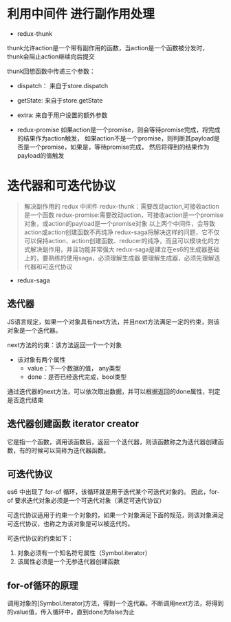 # 利用中间件 进行副作用处理

- redux-thunk

thunk允许action是一个带有副作用的函数，当action是一个函数被分发时，thunk会阻止action继续向后提交

thunk回想函数中传递三个参数：
- dispatch： 来自于store.dispatch
- getState: 来自于store.getState
- extra: 来自于用户设置的额外参数

- redux-promise
如果action是一个promise，则会等待promise完成，将完成的结果作为action触发，
如果action不是一个promise，则判断其payload是否是一个promise，如果是，等待promise完成，
然后将得到的结果作为payload的值触发


# 迭代器和可迭代协议

> 解决副作用的 redux 中间件
> redux-thunk：需要改动action,可接收action是一个函数
> redux-promise:需要改动action，可接收action是一个promise对象，或action的payload是一个promise对象
> 以上两个中间件，会导致action或action创建函数不再纯净
> redux-saga将解决这样的问题，它不仅可以保持action、action创建函数、reducer的纯净，而且可以模块化的方式解决副作用，并且功能非常强大
> redux-saga是建立在es6的生成器基础上的，要熟练的使用saga，必须理解生成器
> 要理解生成器，必须先理解迭代器和可迭代协议

- redux-saga


## 迭代器

JS语言规定，如果一个对象具有next方法，并且next方法满足一定的约束，则该对象是一个迭代器。

next方法的约束：该方法返回一个一个对象
  - 该对象有两个属性
    - value：下一个数据的值， any类型
    - done：是否已经迭代完成，bool类型

通过迭代器的next方法，可以依次取出数据，并可以根据返回的done属性，判定是否迭代结束

## 迭代器创建函数 iterator creator

它是指一个函数，调用该函数后，返回一个迭代器，则该函数称之为迭代器创建函数，有的时候可以简称为迭代器函数。

## 可迭代协议

es6 中出现了 for-of 循环，该循环就是用于迭代某个可迭代对象的。
因此，for-of 要求迭代对象必须是一个可迭代对象（满足可迭代协议）


可迭代协议适用于约束一个对象的，如果一个对象满足下面的规范，则该对象满足可迭代协议，也称之为该对象是可以被迭代的。

可迭代协议的约束如下：

1. 对象必须有一个知名符号属性（Symbol.iterator）
2. 该属性必须是一个无参迭代器创建函数

## for-of循环的原理

调用对象的[Symbol.iterator]方法，得到一个迭代器。不断调用next方法，将得到的value值，传入循环中，直到done为false为止